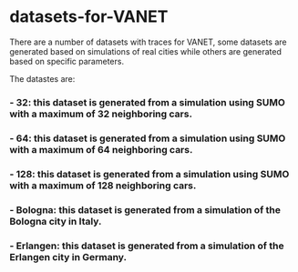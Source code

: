# datasets-for-VANET
There are a number of datasets with traces for VANET, some datasets are generated based on simulations of real cities while others are generated based on specific parameters.

The datastes are:

### - 32: this dataset is generated from a simulation using SUMO with a maximum of 32 neighboring cars.
### - 64: this dataset is generated from a simulation using SUMO with a maximum of 64 neighboring cars.
### - 128: this dataset is generated from a simulation using SUMO with a maximum of 128 neighboring cars.
### - Bologna: this dataset is generated from a simulation of the Bologna city in Italy.
### - Erlangen: this dataset is generated from a simulation of the Erlangen city in Germany.
